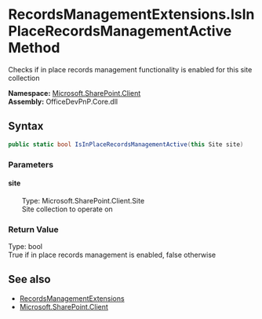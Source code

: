 # RecordsManagementExtensions.IsInPlaceRecordsManagementActive Method  
 Checks if in place records management functionality is enabled for this site collection   

**Namespace:** [Microsoft.SharePoint.Client](Microsoft.SharePoint.Client.md)  
**Assembly:** OfficeDevPnP.Core.dll  
## Syntax
```C#
public static bool IsInPlaceRecordsManagementActive(this Site site)
```
### Parameters
#### site  
&emsp;&emsp;Type: Microsoft.SharePoint.Client.Site  
&emsp;&emsp;Site collection to operate on  

  

### Return Value
Type: bool  
True if in place records management is enabled, false otherwise  


## See also
- [RecordsManagementExtensions](Microsoft.SharePoint.Client.RecordsManagementExtensions.md) 
- [Microsoft.SharePoint.Client](Microsoft.SharePoint.Client.md) 
